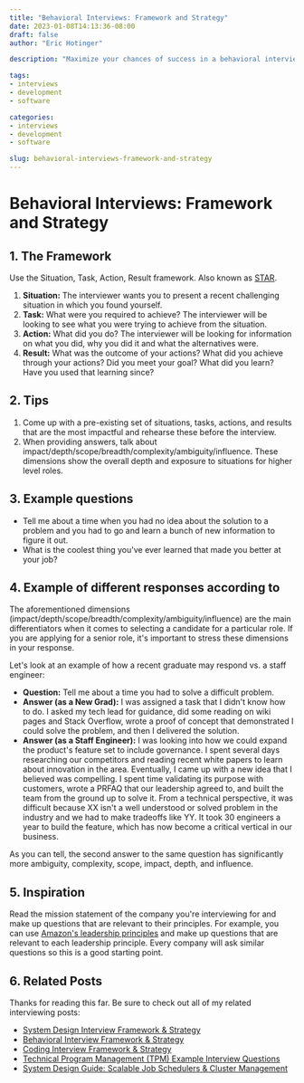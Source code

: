 ```yaml
---
title: "Behavioral Interviews: Framework and Strategy"
date: 2023-01-08T14:13:36-08:00
draft: false
author: "Eric Hotinger"

description: "Maximize your chances of success in a behavioral interview with this comprehensive guide on Behavioral Interviews: Framework and Strategy. Discover the Situation, Task, Action, Result (STAR) framework and get tips on how to prepare for impactful responses. Learn about the dimensions that show your overall depth and exposure to situations for higher-level roles. Read inspiring examples of questions and find out how to make them relevant to the company you're interviewing for. Check out this post to ace your behavioral interview!"

tags:
- interviews
- development
- software

categories:
- interviews
- development
- software

slug: behavioral-interviews-framework-and-strategy
---
```


# Behavioral Interviews: Framework and Strategy

## 1. The Framework

Use the Situation, Task, Action, Result framework. Also known as [STAR](https://en.wikipedia.org/wiki/Situation,_task,_action,_result).

1. **Situation:** The interviewer wants you to present a recent challenging situation in which you found yourself.
2. **Task:** What were you required to achieve? The interviewer will be looking to see what you were trying to achieve from the situation.
3. **Action:** What did you do? The interviewer will be looking for information on what you did, why you did it and what the alternatives were.
4. **Result:** What was the outcome of your actions? What did you achieve through your actions? Did you meet your goal? What did you learn? Have you used that learning since?

## 2. Tips

1. Come up with a pre-existing set of situations, tasks, actions, and results that are the most impactful and rehearse these before the interview.
2. When providing answers, talk about impact/depth/scope/breadth/complexity/ambiguity/influence. These dimensions show the overall depth and exposure to situations for higher level roles.

## 3. Example questions

- Tell me about a time when you had no idea about the solution to a problem and you had to go and learn a bunch of new information to figure it out.
- What is the coolest thing you've ever learned that made you better at your job?

## 4. Example of different responses according to
The aforementioned dimensions (impact/depth/scope/breadth/complexity/ambiguity/influence) are the main differentiators when it comes to selecting a candidate for a particular role. If you are applying for a senior role, it's important to stress these dimensions in your response.

Let's look at an example of how a recent graduate may respond vs. a staff engineer:

- **Question:** Tell me about a time you had to solve a difficult problem.
- **Answer (as a New Grad):** I was assigned a task that I didn't know how to do. I asked my tech lead for guidance, did some reading on wiki pages and Stack Overflow, wrote a proof of concept that demonstrated I could solve the problem, and then I delivered the solution.
- **Answer (as a Staff Engineer):** I was looking into how we could expand the product's feature set to include governance. I spent several days researching our competitors and reading recent white papers to learn about innovation in the area. Eventually, I came up with a new idea that I believed was compelling. I spent time validating its purpose with customers, wrote a PRFAQ that our leadership agreed to, and built the team from the ground up to solve it. From a technical perspective, it was difficult because XX isn't a well understood or solved problem in the industry and we had to make tradeoffs like YY. It took 30 engineers a year to build the feature, which has now become a critical vertical in our business.

As you can tell, the second answer to the same question has significantly more ambiguity, complexity, scope, impact, depth, and influence.

## 5. Inspiration

Read the mission statement of the company you're interviewing for and make up questions that are relevant to their principles. For example, you can use [Amazon's leadership principles](https://www.amazon.jobs/content/en/our-workplace/leadership-principles) and make up questions that are relevant to each leadership principle. Every company will ask similar questions so this is a good starting point.

## 6. Related Posts
Thanks for reading this far. Be sure to check out all of my related interviewing posts:

- [System Design Interview Framework & Strategy](https://ehotinger.com/blog/system-design-interviews-framework-and-strategy/)
- [Behavioral Interview Framework & Strategy](https://ehotinger.com/blog/behavioral-interviews-framework-and-strategy/)
- [Coding Interview Framework & Strategy](https://ehotinger.com/blog/coding-interviews-framework-and-strategy/)
- [Technical Program Management (TPM) Example Interview Questions](https://ehotinger.com/blog/technical-program-manager-example-interview-questions/)
- [System Design Guide: Scalable Job Schedulers & Cluster Management](https://ehotinger.com/blog/system-design-guide-scalable-job-schedulers-cluster-management/)
